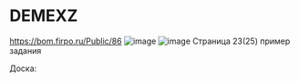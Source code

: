 # DEMEXZ
https://bom.firpo.ru/Public/86
![image](https://github.com/user-attachments/assets/cfe399d3-1d7c-4053-9e52-e28c2f546d04)
![image](https://github.com/user-attachments/assets/0b579c76-114a-4e37-890f-7a52bb06170d)
Cтраница 23(25) пример задания 

Доска: 
